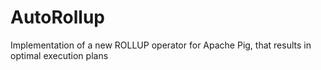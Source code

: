 # AutoRollup
Implementation of a new ROLLUP operator for Apache Pig, that results in optimal execution plans
